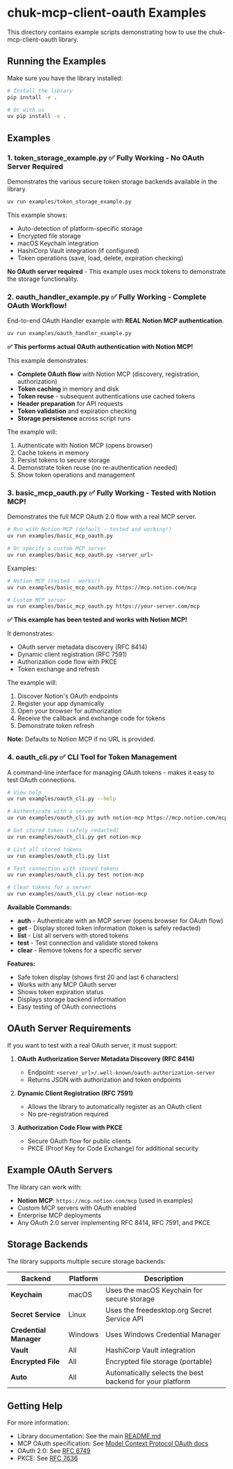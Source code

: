 # chuk-mcp-client-oauth Examples

This directory contains example scripts demonstrating how to use the chuk-mcp-client-oauth library.

## Running the Examples

Make sure you have the library installed:

```bash
# Install the library
pip install -e .

# Or with uv
uv pip install -e .
```

## Examples

### 1. token_storage_example.py ✅ **Fully Working - No OAuth Server Required**

Demonstrates the various secure token storage backends available in the library.

```bash
uv run examples/token_storage_example.py
```

This example shows:
- Auto-detection of platform-specific storage
- Encrypted file storage
- macOS Keychain integration
- HashiCorp Vault integration (if configured)
- Token operations (save, load, delete, expiration checking)

**No OAuth server required** - This example uses mock tokens to demonstrate the storage functionality.

### 2. oauth_handler_example.py ✅ **Fully Working - Complete OAuth Workflow!**

End-to-end OAuth Handler example with **REAL Notion MCP authentication**.

```bash
uv run examples/oauth_handler_example.py
```

**✅ This performs actual OAuth authentication with Notion MCP!**

This example demonstrates:
- **Complete OAuth flow** with Notion MCP (discovery, registration, authorization)
- **Token caching** in memory and disk
- **Token reuse** - subsequent authentications use cached tokens
- **Header preparation** for API requests
- **Token validation** and expiration checking
- **Storage persistence** across script runs

The example will:
1. Authenticate with Notion MCP (opens browser)
2. Cache tokens in memory
3. Persist tokens to secure storage
4. Demonstrate token reuse (no re-authentication needed)
5. Show token operations and management

### 3. basic_mcp_oauth.py ✅ **Fully Working - Tested with Notion MCP!**

Demonstrates the full MCP OAuth 2.0 flow with a real MCP server.

```bash
# Run with Notion MCP (default - tested and working!)
uv run examples/basic_mcp_oauth.py

# Or specify a custom MCP server
uv run examples/basic_mcp_oauth.py <server_url>
```

Examples:
```bash
# Notion MCP (tested - works!)
uv run examples/basic_mcp_oauth.py https://mcp.notion.com/mcp

# Custom MCP server
uv run examples/basic_mcp_oauth.py https://your-server.com/mcp
```

**✅ This example has been tested and works with Notion MCP!**

It demonstrates:
- OAuth server metadata discovery (RFC 8414)
- Dynamic client registration (RFC 7591)
- Authorization code flow with PKCE
- Token exchange and refresh

The example will:
1. Discover Notion's OAuth endpoints
2. Register your app dynamically
3. Open your browser for authorization
4. Receive the callback and exchange code for tokens
5. Demonstrate token refresh

**Note:** Defaults to Notion MCP if no URL is provided.

### 4. oauth_cli.py ✅ **CLI Tool for Token Management**

A command-line interface for managing OAuth tokens - makes it easy to test OAuth connections.

```bash
# View help
uv run examples/oauth_cli.py --help

# Authenticate with a server
uv run examples/oauth_cli.py auth notion-mcp https://mcp.notion.com/mcp

# Get stored token (safely redacted)
uv run examples/oauth_cli.py get notion-mcp

# List all stored tokens
uv run examples/oauth_cli.py list

# Test connection with stored tokens
uv run examples/oauth_cli.py test notion-mcp

# Clear tokens for a server
uv run examples/oauth_cli.py clear notion-mcp
```

**Available Commands:**
- **auth** - Authenticate with an MCP server (opens browser for OAuth flow)
- **get** - Display stored token information (token is safely redacted)
- **list** - List all servers with stored tokens
- **test** - Test connection and validate stored tokens
- **clear** - Remove tokens for a specific server

**Features:**
- Safe token display (shows first 20 and last 6 characters)
- Works with any MCP OAuth server
- Shows token expiration status
- Displays storage backend information
- Easy testing of OAuth connections

## OAuth Server Requirements

If you want to test with a real OAuth server, it must support:

1. **OAuth Authorization Server Metadata Discovery (RFC 8414)**
   - Endpoint: `<server_url>/.well-known/oauth-authorization-server`
   - Returns JSON with authorization and token endpoints

2. **Dynamic Client Registration (RFC 7591)**
   - Allows the library to automatically register as an OAuth client
   - No pre-registration required

3. **Authorization Code Flow with PKCE**
   - Secure OAuth flow for public clients
   - PKCE (Proof Key for Code Exchange) for additional security

## Example OAuth Servers

The library can work with:

- **Notion MCP**: `https://mcp.notion.com/mcp` (used in examples)
- Custom MCP servers with OAuth enabled
- Enterprise MCP deployments
- Any OAuth 2.0 server implementing RFC 8414, RFC 7591, and PKCE

## Storage Backends

The library supports multiple secure storage backends:

| Backend | Platform | Description |
|---------|----------|-------------|
| **Keychain** | macOS | Uses the macOS Keychain for secure storage |
| **Secret Service** | Linux | Uses the freedesktop.org Secret Service API |
| **Credential Manager** | Windows | Uses Windows Credential Manager |
| **Vault** | All | HashiCorp Vault integration |
| **Encrypted File** | All | Encrypted file storage (portable) |
| **Auto** | All | Automatically selects the best backend for your platform |

## Getting Help

For more information:
- Library documentation: See the main [README.md](../README.md)
- MCP OAuth specification: See [Model Context Protocol OAuth docs](https://modelcontextprotocol.io/)
- OAuth 2.0: See [RFC 6749](https://tools.ietf.org/html/rfc6749)
- PKCE: See [RFC 7636](https://tools.ietf.org/html/rfc7636)
